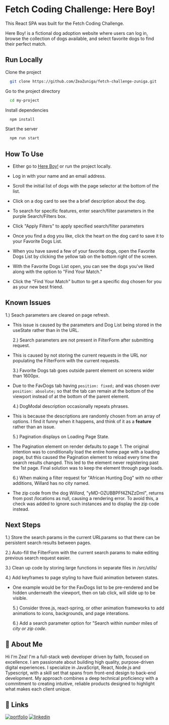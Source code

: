 # Fetch Coding Challenge: Here Boy!

This React SPA was built for the Fetch Coding Challenge.

Here Boy! is a fictional dog adoption website where users can log in, browse the collection of dogs available, and select favorite dogs to find their perfect match.

## Run Locally

Clone the project

```bash
  git clone https://github.com/ZeaZuniga/fetch-challenge-zuniga.git
```

Go to the project directory

```bash
  cd my-project
```

Install dependencies

```bash
  npm install
```

Start the server

```bash
  npm run start
```

## How To Use

- Either go to [Here Boy!](https://hereboycodechallenge.netlify.app/) or run the project locally.

- Log in with your name and an email address.

- Scroll the initial list of dogs with the page selector at the bottom of the list.

- Click on a dog card to see the a brief description about the dog.

- To search for specific features, enter search/filter parameters in the purple Search/Filters box.

- Click "Apply Filters" to apply specified search/filter parameters

- Once you find a dog you like, click the heart on the dog card to save it to your Favorite Dogs List.

- When you have saved a few of your favorite dogs, open the Favorite Dogs List by clicking the yellow tab on the bottom right of the screen.

- With the Favorite Dogs List open, you can see the dogs you've liked along with the option to "Find Your Match."

- Click the "Find Your Match" button to get a specific dog chosen for you as your new best friend.

## Known Issues

1.) Seach parameters are cleared on page refresh.

- This issue is caused by the parameters and Dog List being stored in the useState rather than in the URL.

  2.) Search parameters are not present in FilterForm after submitting request.

- This is caused by not storing the current requests in the URL nor populating the FilterForm with the current requests.

  3.) Favorite Dogs tab goes outside parent element on screens wider than 1600px.

- Due to the FavDogs tab having `position: fixed;` and was chosen over `position: absolute;` so that the tab can remain at the bottom of the viewport instead of at the bottom of the parent element.

  4.) DogModal description occasionally repeats phrases.

- This is because the descriptions are randomly chosen from an array of options. I find it funny when it happens, and think of it as a **feature** rather than an issue.

  5.) Pagination displays on Loading Page State.

- The Pagination element on render defaults to page 1. The original intention was to conditionally load the entire home page with a loading page, but this caused the Pagination element to reload every time the search results changed. This led to the element never registering past the 1st page. Final solution was to keep the element through page loads.

  6.) When making a filter request for "African Hunting Dog" with no other additions, Willard has no city named.

- The zip code from the dog _Willard,_ "yMD-OZUBBPFf4ZNZzDmI", returns from post /locations as null, causing a rendering error. To avoid this, a check was added to ignore such instances and to display the zip code instead.

## Next Steps

1.) Store the search params in the current URLparams so that there can be persistent search results between pages.

2.) Auto-fill the FilterForm with the current search params to make editing previous search request easier.

3.) Clean up code by storing large functions in separate files in /src/utils/

4.) Add keyframes to page styling to have fluid animation between states.

- One example would be for the FavDogs list to be pre-rendered and be hidden underneath the viewport, then on tab click, will slide up to be visible.

  5.) Consider three.js, react-spring, or other animation frameworks to add animations to icons, backgrounds, and page interations.

  6.) Add a search parameter option for "Search within _number_ miles of _city or zip code_.

## 🚀 About Me

Hi I'm Zea! I'm a full-stack web developer driven by faith, focused on excellence. I am passionate about building high quality, purpose-driven digital experiences. I specialize in JavaScript, React, Node.js and Typescript, with a skill set that spans from front-end design to back-end development. My approach combines a deep technical proficiency with a commitment to creating intuitive, reliable products designed to highlight what makes each client unique.

## 🔗 Links

[![portfolio](https://img.shields.io/badge/my_portfolio-000?style=for-the-badge&logo=ko-fi&logoColor=white)](https://zunigaweb.dev/)
[![linkedin](https://img.shields.io/badge/linkedin-0A66C2?style=for-the-badge&logo=linkedin&logoColor=white)](https://www.linkedin.com/in/zealtiel-zuniga-anaya)
